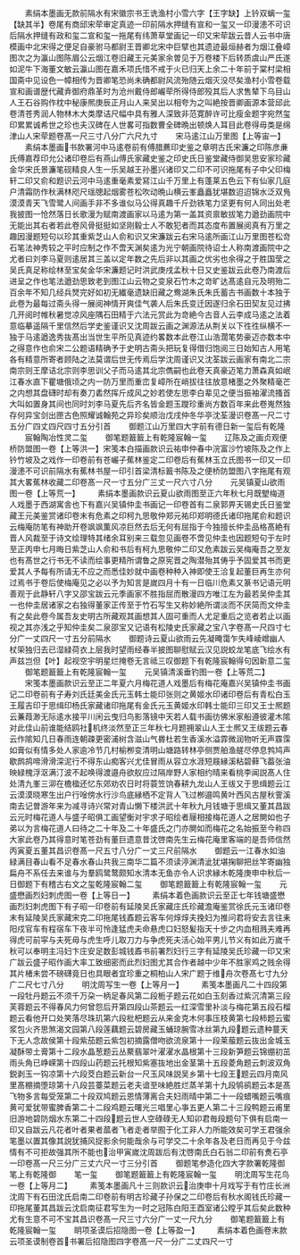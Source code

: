 <!-- { "loadSidebar": true } -->
　　素绢本墨画无款前隔水有宋徽宗书王诜渔村小雪六字【王字缺】上钤双螭一玺【缺其半】卷尾有商邱宋荦审定真迹一印前隔水押缝有宣和一玺又一印漫漶不可识后隔水押缝有政和玺二宣和玺一拖尾有纬萧草堂画记一印又宋荦跋云昔人云书中唐模画中北宋得之便足自豪驸马都尉王晋卿北宋中巨擘也其遗迹最烜赫者为烟江叠嶂图次之为瀛山图陈眉公云烟江卷旧藏王元美家余曽见于万卷楼下后转质虞山严氏遂如泥牛下海董文敏云瀛山图在嘉禾项氏惜不戒于火已归天上余二十年前于棠村梁相国斋中见设色一幛相传为晋卿笔恐尚未确都尉风流殆随云烟灭没尽矣渔村小雪卷载宣和画谱歴代藏弆御府鼎革时为沧州戴侍郎巗荦所得侍郎殁其后人求售辇下乌目山人王石谷购作枕中秘康熈庚辰正月山人来吴出以相夸为之叫絶按晋卿画源本营邱此卷清苍秀润人物林木大类摩诘尺幅中具有雅人深致非范寛醉许可比瘦金题字宛然玺印累累诚希世之珍也夫汉碑在人世畧可指数曹全碑晩出顿焕人耳目此卷得毋类是绵津山人宋荦题卷髙一尺三寸八分广六尺九寸
　　宋马逺江山万里图【上等宙一】
　　素绢本墨画书款署河中马逺卷前有傅腊藨印史鉴之章明古氏宋濂之印陈彦亷氏傅嘉荐印允公诸印卷后有燕山傅氏家藏史鉴之印史氏日鉴堂藏侍御吴思安家珍藏金华宋氏景濂笔砚精良人生一乐吴越王孙墨兴诸印又二印不可识拖尾有子中父印梅轩二印又俞和题识云河中马逺重毫素爱冩江山千万里上有蓬莱五色云下有仙家几庭户清霜防作秋满林咫尺瑶牕起烟雾苍松吹动晩山横云峯矗矗犹堪数迢迢锦水泛双鳬漠漠青天飞雪鹭人间画手非不多谁似马公得真趣千斤劲铁笔力坚更有何人同出处老我披图一怆然落日长歌漫为赋南渡画家以马逺为第一盖其资禀敏拔笔力遒劲画院中无能出其右者若此卷风骨挺挺如坚刚毅士人不敢犯者而其态度布置展阅真有万里之趣因漫题短句以珍其重紫芝山人俞和识又宋濂跋云右宋马逺所画江山万里图苍松竒石笔法神秀较之平时应制之作不啻天渊矣逺为光宁朝画院待诏士人称南渡画院中之尤者曰刘李马夏则逺居其三盖以定年数之先后非以其画之优劣也余得之于胜国莹之吴氏真足称绘林至宝矣金华宋濂题记时洪武庚戌孟秋十日又史鉴跋云此卷乃南渡后进呈之作也笔法遒劲思致老到图江山云物之变泉石竹木之竒旷达髙逺自元及明殆二百余年不知几经兵燹完好如初无纎毫遗缺旧藏之鸯湖朱氏朱氏蓄古书画数十本独于此卷为最每过斋头得一展阅神情开爽佳气袭人后朱氏变迁因遂归余石田契友见过拂几开阅时帷秋暑觉凉风座隅石田精于六法元赏此为竒絶今古音人云李成马逺之法着意临摹遥隔千里信然后学史鉴谨识又沈周跋云画之渊源法从荆关以下徃徃纵横不一独于马逺遒逸秀抜髙出当世生平所见真迹约畧数本此卷江山浩濶笔势豪迈亦数本中之得意作也俞宋二公题语精确予于史明古斋头把玩复得借归饱阅三日始知古人用笔各有精意所寄者顾陆之法莫谓后世无传焉后学沈周谨识又沈荃跋云画家有南北二宗南宗则王摩诘北宗则李思训父子而马逺其北宗儁嗣也此卷天真豪迈笔力萧森真如岷江春水直下瞿塘俄顷之内一防万里而重峦复嶂所在峭拔往往放意楮墨之外聚精毫芒之内想其盘礴时却有奏刀砉然挥斤成风之妙若使左思李白辈见之便当振袖濯流搔首大叫如置身其间也同时刘李马夏先后齐名皆金题玉躞珍重尚方数百年来此卷嵬然独存何异宝剑出匣古色照耀诚翰苑之异珍矣顺治戊戌仲冬华亭沈荃漫识卷髙一尺二寸五分广四丈四尺四寸五分引首
　　御题江山万里四大字前有德日新一玺后有乾隆
　　宸翰陶冶性灵二玺
　　御笔题籖籖上有乾隆宸翰一玺
　　辽陈及之画贞观便桥防盟图一卷【上等洪一】宋笺本白描画款识云祐申仲春中浣富沙竹坡陈及之作上钤竹坡及之戏作一印卷前有苍巗子蕉林鉴定二印卷后有蕉林玉立氏图书一印又一印漫漶不可识前隔水有蕉林书屋一印引首梁清标籖书陈及之便桥防盟图八字拖尾有观其大畧蕉林收藏二印卷髙一尺一寸五分广三丈一尺六寸八分
　　元吴镇夏山欲雨图一卷【上等荒一】
　　素绢本墨画款识云夏山欲雨图至正六年秋七月既朢梅道人戏墨于西湖寓舎也下有嘉兴吴镇仲圭书画记一印卷首有二泉郭畀天锡史氏日鉴堂藏王元美鉴赏诸印卷末有危素之印柯九思敬仲郑元祐印郑明德氏诸印拖尾俞和题识云梅庵防笔有神助开卷飒飒薫风凉巨然去后无何有屈指于今独擅长仲圭品格髙絶有晋人风裁至于诗文绘理特其绪余耳别来三载忽见画卷不啻见仲圭也因题短句于左时至正丙申七月晦日紫芝山人俞和书后有柯九思敬仲二印又危素跋云吴梅庵吾之至友也有髙世之行书无不读而绘事更精所谓鲁之原宪晋之陶潜殆其俦乎予固爱其书而更爱其人予每有所请无不应之而悉佳妙就中画卷种种入神即使王洽复起董巨再生亦何过焉书于卷后使梅庵见之必以予为知言是嵗四月十有一日临川危素又篆书记语元明善观于此静轩八字又邵宝跋云元季画家不胜指屈而散漫四方唯江左为最若吴仲圭其一也仲圭居诸家之右独得董家正传至于竹石写生又称妙絶所谓淡而不厌简而文仲圭有之矣此卷今属吾友史明古所藏观其画想其人固可重而人尤足重后之览者若止以画视之其亦浅之乎知仲圭矣二泉邵宝又记语有松陵史氏家藏之宝八字卷髙一尺四寸七分广一丈四尺一寸五分前隔水
　　御题诗云夏山欲雨云先凝晻霭乍失峰崚嶒幽人杖筞独归去已湿緑荷衣上层我时望雨经春半披图聊慰赋云汉见説蛟龙笔底飞绘水有声兹岂但【叶】起视空宇明星烂掩卷无言祗三叹御题下有乾隆宸翰得句因新意二玺
　　御笔题籖籖上有乾隆宸翰一玺
　　元吴镇清溪垂钓图一卷【上等荒二】
　　宋笺本墨画款识云至正二年夏六月梅花道人戏墨后有梅花庵嘉兴吴镇仲圭书画记二印卷前有子寿刘氏廷美金氏元玉韩士能印张则之黄姬水印诸印卷后有青松白玉王履吉印于思缉印杨氏家藏诸印拖尾有金氏元玉黄姬水印韩士能印三印又王士熈题云蒹葭渺无际逺水接平川闲云曳归鸟影落镜中天若人载书画彷佛米家船遵彼灌木隂对此佳山前谁能结鸥社机终淡然至正三年秋七月题拥翠山人王士熈又王绂题云春云作隂知几日春雨连朝疎更密浦树含滋山气昬杜若生香溪水溢霏微润物听无声霡霂如膏似有情多处人家逾冷节几村榆栁变清明山塘路转林亭侧贾舶渔艖尽停息鹁鸠声歇鹧鸪啼滑滑深泥行不得东山痴客兴尤佳冒雨从容立水涯短屐縁溪粘碧藓飞葢张油映緑槐浮沤满汀波不起唤得渡邉舟欲舣应过隔岸野人家相约晴来看桃李闻説髙人住处清九峯三泖在檐楹还忆东郊劝农日时将蓑笠饷春耕九龙山人王绂又于思缉题云江云漠漠晓寒生出户行唫傍水行沙鸟底縁栖不定背人飞过栁邉鸣黄叶西风古屋秋霅溪南去记曽游年来为减寻诗兴常对青山懒下楼洪武十年秋九月钱塘于思缉又董其昌跋云元时梅花道人与盛子昭俱工画望衡对宇求子昭绘者屦相接梅花道人之居閴如也子弟以为言梅花道人曰待之二十年及二十年盛氏之门亦閴如而梅花之名始振至今称四大家此卷乃其得意时笔苍劲有董巨遗意昔沈啓南先生云梅花庵里客端的是吾师信然丙寅夏五董其昌识卷髙一尺五寸八分广一丈三尺前隔水
　　御题云一江春水如油緑满目春山看不足春水春山共我三南华二篇不须读渟渊清泚犹堪掬聊把丝竿寄幽独扁舟不系任去来谁与为羣鸥鹭鹜颇知水清本无鱼亦令人识求縁木乾隆庚申中秋后一日御题下有稽古右文之玺乾隆宸翰二玺
　　御笔题籖籖上有乾隆宸翰一玺
　　元盛懋画烈妇刺虎图一卷【上等日一】
　　素绢本着色画款识云至正七年钱塘盛懋画烈妇刺虎图下有子昭一印卷前有延陵吴氏家藏庄氏珍藏澹庵鉴赏徐氏元玉诸印卷末有延陵吴氏家藏宋克二印拖尾钱鼒题云客车何焞焞夫挽妇为推问君将安去言往耒阳戍官车有程宿车下夜半可怜逢猛虎夫命悬虎口妇怒髪指天十步之内血相溅夫难再得虎可前寜与夫死毋与虎生呼儿取刀力与争虎死夫活心始平男儿节义有如此万嵗千秋可以奉明主冯妇卞庄安足数彭城钱鼒书前署烈妇行三字有延陵吴氏珍藏一印又宋广跋云盛子昭作画大率工致细密而此烈妇图尤其合作者越中少年不胜家鸡之贱余得其片楮未尝不磅礴竟日也具眼者宜珍重之桐柏山人宋广题于维舟次卷髙七寸九分广二尺七寸八分
　　明沈周写生一卷【上等月一】
　　素笺本墨画凡二十四段第一段牡丹题云不须千万朶一柄足春风第二段栀子题云花如白玉刻香过紫沉清第三段芙蓉题云不得春风力何曾怨后开第四段山茶题云一红深雪里补淡与梅花第五段石榴题云看他开口处笑落尽珠玑第六段枇杷题云从来金克木何事压枝黄第七段柿题云蜜浆包火齐思煞渴文园第八段莲藕题云碧房藏玉蛹琼腕雪冰丝第九段题云遗种蔓天下无人念故侯第十段紫茄题云紫包初摘露僧吻欲流泉第十一段莱菔题云抜出金城玉凝酥带土膏第十二段水晶葱题云丛藂翡翠叶濯濯水晶根第十三段新笋题云锦绷初茁雨头角已峥嵘第十四段山药题云托根知紫塞抜地出金茎第十五段菱角题云刺波双角鋭剥玉一钩凉第十六段茭白题云新台一尺玉风味説吴乡第十七段王题云四月南风里髙棚摘堕琼第十八段芸薹菜题云老夫谙至味絶胜烂蒸羊第十九段鸲鹆题云本是髙飞物多言每受笼第二十段双鸠题云恩情薄离合夫妇雨晴中第二十一段蜡嘴题云嘴痕黄可爱犹带蜜脾香第二十二段鸡题云曙光三唱里心亊五更人第二十三段鸭题云甫里旧游地碧防烟水东第二十四段题云世人空碌碌无人知卯君毎段题句下俱有启南一印又自跋云凡花者叶者果者蓏者飞者走者举囿于化工非人力所能效矣可学王君强余笔墨以置其像其説犹捕风捉影余何能哉余与可学交二十余年各及老日而再见于今兹情有不可拒故强其所不能也治甲寅嵗沈周跋后有沈啓南氏白石翁二印前有煑石亭一印卷髙一尺三分广三丈六尺一寸三分引首
　　御题笔参造化四大字款署乾隆御笔上有乾隆御
　　笔一玺
　　御笔题籖籖上有乾隆宸翰一玺
　　明沈周写生花鸟一卷【上等月二】
　　素笺本墨画凡十三则款识云治庚申十月戏写于有竹庄长洲沈周下有石田沈氏启南二印卷前有明古珍藏子孙保之二印卷后有秋水阁钱氏珍藏一印拖尾董其昌跋云沈启南征君写生为一时之冠陈白阳王酉室诸公瞠乎其后矣此数种尤有生意不可不宝其昌识卷髙一尺三寸六分广一丈一尺九分
　　御笔题籖籖上有乾隆宸翰一玺
　　眀项圣谟后招隐图一卷【上等盈一】
　　素绢本着色画卷末款云项圣谟制卷首书署后招隐图四字卷髙一尺一分广二丈四尺一寸

